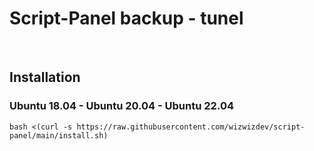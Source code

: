 # Script-Panel  backup - tunel

<br>


## Installation

### Ubuntu 18.04 - Ubuntu 20.04 - Ubuntu 22.04
```
bash <(curl -s https://raw.githubusercontent.com/wizwizdev/script-panel/main/install.sh)
```
